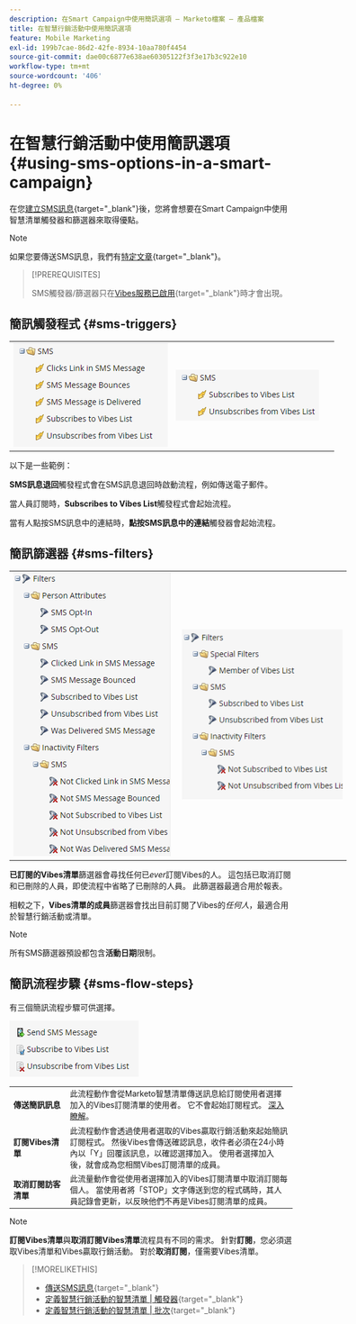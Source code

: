 ```yaml
---
description: 在Smart Campaign中使用簡訊選項 — Marketo檔案 — 產品檔案
title: 在智慧行銷活動中使用簡訊選項
feature: Mobile Marketing
exl-id: 199b7cae-86d2-42fe-8934-10aa780f4454
source-git-commit: dae00c6877e638ae60305122f3f3e17b3c922e10
workflow-type: tm+mt
source-wordcount: '406'
ht-degree: 0%

---
```


# 在智慧行銷活動中使用簡訊選項 {#using-sms-options-in-a-smart-campaign}

在您[建立SMS訊息](/help/marketo/product-docs/mobile-marketing/vibes-sms-messages/create-an-sms-message.md){target="_blank"}後，您將會想要在Smart Campaign中使用智慧清單觸發器和篩選器來取得優點。

>[!NOTE]
>
>如果您要傳送SMS訊息，我們有[特定文章](/help/marketo/product-docs/mobile-marketing/vibes-sms-messages/send-an-sms-message.md){target="_blank"}。

>[!PREREQUISITES]
>
>SMS觸發器/篩選器只在[Vibes服務已啟用](/help/marketo/product-docs/mobile-marketing/admin/add-vibes-as-a-launchpoint-service.md){target="_blank"}時才會出現。

## 簡訊觸發程式 {#sms-triggers}

<table style="width:600px">
  <tr>
    <td style="width:50%"><img src="assets/using-sms-options-in-a-smart-campaign-1.png"></td>
    <td style="width:50%"><img src="assets/using-sms-options-in-a-smart-campaign-2.png"></td>
  </tr>
</table>

以下是一些範例：

**SMS訊息退回**&#x200B;觸發程式會在SMS訊息退回時啟動流程，例如傳送電子郵件。

當人員訂閱時，**Subscribes to Vibes List**&#x200B;觸發程式會起始流程。

當有人點按SMS訊息中的連結時，**點按SMS訊息中的連結**&#x200B;觸發器會起始流程。

## 簡訊篩選器 {#sms-filters}

<table style="width:600px">
  <tr>
    <td style="width:50%"><img src="assets/using-sms-options-in-a-smart-campaign-3.png"></td>
    <td style="width:50%"><img src="assets/using-sms-options-in-a-smart-campaign-4.png"></td>
  </tr>
</table>

**已訂閱的Vibes清單**&#x200B;篩選器會尋找任何已&#x200B;*ever*&#x200B;訂閱Vibes的人。 這包括已取消訂閱和已刪除的人員，即使流程中省略了已刪除的人員。 此篩選器最適合用於報表。

相較之下，**Vibes清單的成員**&#x200B;篩選器會找出目前訂閱了Vibes的&#x200B;_任何人_，最適合用於智慧行銷活動或清單。

>[!NOTE]
>
>所有SMS篩選器預設都包含&#x200B;**活動日期**&#x200B;限制。

## 簡訊流程步驟 {#sms-flow-steps}

有三個簡訊流程步驟可供選擇。

![](assets/using-sms-options-in-a-smart-campaign-5.png)

<table>
<tbody>
  <tr>
    <td style="width:20%"><b>傳送簡訊訊息</b></td>
    <td>此流程動作會從Marketo智慧清單傳送訊息給訂閱使用者選擇加入的Vibes訂閱清單的使用者。 它不會起始訂閱程式。 <a href="/help/marketo/product-docs/mobile-marketing/vibes-sms-messages/send-an-sms-message.md">深入瞭解</a>。</td>
  </tr>

<tr>
    <td style="width:20%"><b>訂閱Vibes清單</b></td>
    <td>此流程動作會透過使用者選取的Vibes贏取行銷活動來起始簡訊訂閱程式。 然後Vibes會傳送確認訊息，收件者必須在24小時內以「Y」回覆該訊息，以確認選擇加入。 使用者選擇加入後，就會成為您相關Vibes訂閱清單的成員。</td>
  </tr>
  <tr>
    <td style="width:20%"><b>取消訂閱訪客清單</b></td>
    <td>此流量動作會從使用者選擇加入的Vibes訂閱清單中取消訂閱每個人。 當使用者將「STOP」文字傳送到您的程式碼時，其人員記錄會更新，以反映他們不再是Vibes訂閱清單的成員。</td>
  </tr>
  </tbody>
</table>

>[!NOTE]
>
>**訂閱Vibes清單**&#x200B;與&#x200B;**取消訂閱Vibes清單**&#x200B;流程具有不同的需求。 針對&#x200B;**訂閱**，您必須選取Vibes清單和Vibes贏取行銷活動。 對於&#x200B;**取消訂閱**，僅需要Vibes清單。

>[!MORELIKETHIS]
>
>* [傳送SMS訊息](/help/marketo/product-docs/mobile-marketing/vibes-sms-messages/send-an-sms-message.md){target="_blank"}
>* [定義智慧行銷活動的智慧清單 | 觸發器](/help/marketo/product-docs/core-marketo-concepts/smart-campaigns/creating-a-smart-campaign/define-smart-list-for-smart-campaign-trigger.md){target="_blank"}
>* [定義智慧行銷活動的智慧清單 | 批次](/help/marketo/product-docs/core-marketo-concepts/smart-campaigns/creating-a-smart-campaign/define-smart-list-for-smart-campaign-batch.md){target="_blank"}
